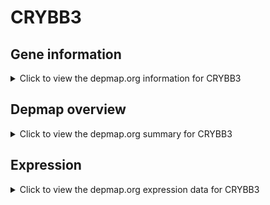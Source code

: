 <h1>CRYBB3</h1>

<h2>Gene information</h2>
<details>
  <summary>Click to view the depmap.org information for CRYBB3</summary>
  <p><a href="https://depmap.org/portal/gene/CRYBB3?tab=about" target="_BLANK">Open page in a new tab...</a></p>
  <iframe src="https://depmap.org/portal/gene/CRYBB3?tab=about" style="border:none;width:100%;height:800px"></iframe>
</details>

<h2>Depmap overview</h2>
<details>
  <summary>Click to view the depmap.org summary for CRYBB3</summary>
  <p><a href="https://depmap.org/portal/gene/CRYBB3?tab=overview" target="_BLANK">Open page in a new tab...</a></p>
  <iframe src="https://depmap.org/portal/gene/CRYBB3?tab=overview" style="border:none;width:100%;height:800px"></iframe>
</details>

<h2>Expression</h2>
<details>
  <summary>Click to view the depmap.org expression data for CRYBB3</summary>
  <p><a href="https://depmap.org/portal/gene/CRYBB3?tab=characterization" target="_BLANK">Open page in a new tab...</a></p>
  <iframe src="https://depmap.org/portal/gene/CRYBB3?tab=characterization" style="border:none;width:100%;height:800px"></iframe>
</details>


<!--
<h2>Reactome Pathway diagram</h2>
<details>
  <summary>Click to view the Reactome pathway for CRYBB3</summary>
  <p><a href="PURL" target="_BLANK">Open page in a new tab...</a></p>
  PNAME
</details>
-->


